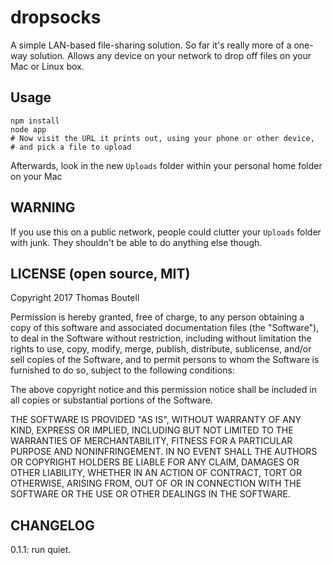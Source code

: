 # dropsocks

A simple LAN-based file-sharing solution. So far it's really more of a one-way solution. Allows any device on your network to drop off files on your Mac or Linux box.

## Usage

```
npm install
node app
# Now visit the URL it prints out, using your phone or other device,
# and pick a file to upload
```

Afterwards, look in the new `Uploads` folder within your personal home folder on your Mac 

## WARNING

If you use this on a public network, people could clutter your `Uploads` folder with junk. They shouldn't be able to do anything else though.

## LICENSE (open source, MIT)

Copyright 2017 Thomas Boutell

Permission is hereby granted, free of charge, to any person obtaining a copy of this software and associated documentation files (the "Software"), to deal in the Software without restriction, including without limitation the rights to use, copy, modify, merge, publish, distribute, sublicense, and/or sell copies of the Software, and to permit persons to whom the Software is furnished to do so, subject to the following conditions:

The above copyright notice and this permission notice shall be included in all copies or substantial portions of the Software.

THE SOFTWARE IS PROVIDED "AS IS", WITHOUT WARRANTY OF ANY KIND, EXPRESS OR IMPLIED, INCLUDING BUT NOT LIMITED TO THE WARRANTIES OF MERCHANTABILITY, FITNESS FOR A PARTICULAR PURPOSE AND NONINFRINGEMENT. IN NO EVENT SHALL THE AUTHORS OR COPYRIGHT HOLDERS BE LIABLE FOR ANY CLAIM, DAMAGES OR OTHER LIABILITY, WHETHER IN AN ACTION OF CONTRACT, TORT OR OTHERWISE, ARISING FROM, OUT OF OR IN CONNECTION WITH THE SOFTWARE OR THE USE OR OTHER DEALINGS IN THE SOFTWARE.

## CHANGELOG

0.1.1: run quiet.
